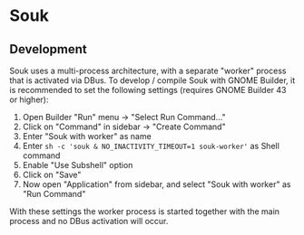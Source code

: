 # Souk

## Development

Souk uses a multi-process architecture, with a separate "worker" process that is activated via DBus. 
To develop / compile Souk with GNOME Builder, it is recommended to set the following settings (requires GNOME Builder 43 or higher):

1. Open Builder "Run" menu -> "Select Run Command..."
2. Click on "Command" in sidebar -> "Create Command"
3. Enter "Souk with worker" as name
4. Enter `sh -c 'souk & NO_INACTIVITY_TIMEOUT=1 souk-worker'` as Shell command
5. Enable "Use Subshell" option
6. Click on "Save"
7. Now open "Application" from sidebar, and select "Souk with worker" as "Run Command"

With these settings the worker process is started together with the main process and no DBus activation will occur.
